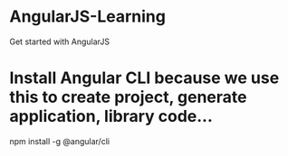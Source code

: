 # AngularJS-Learning
Get started with AngularJS

# Install Angular CLI because we use this to create project, generate application, library code...
npm install -g @angular/cli
